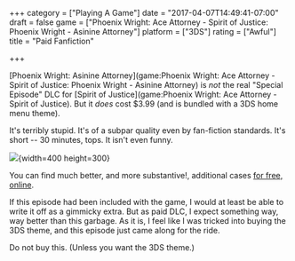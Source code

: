 +++
category = ["Playing A Game"]
date = "2017-04-07T14:49:41-07:00"
draft = false
game = ["Phoenix Wright: Ace Attorney - Spirit of Justice: Phoenix Wright - Asinine Attorney"]
platform = ["3DS"]
rating = ["Awful"]
title = "Paid Fanfiction"

+++

[Phoenix Wright: Asinine Attorney](game:Phoenix Wright: Ace Attorney - Spirit of Justice: Phoenix Wright - Asinine Attorney) is <i>not</i> the real "Special Episode" DLC for [Spirit of Justice](game:Phoenix Wright: Ace Attorney - Spirit of Justice).  But it <i>does</i> cost $3.99 (and is bundled with a 3DS home menu theme).

It's terribly stupid.  It's of a subpar quality even by fan-fiction standards.  It's short -- 30 minutes, tops.  It isn't even funny.

![](%site.BaseURL%phoenix_wright_spirit_of_justice_pwaa.jpg){width=400 height=300}

You can find much better, and more substantive!, additional cases <a href="http://aceattorney.sparklin.org/">for free, online</a>.

If this episode had been included with the game, I would at least be able to write it off as a gimmicky extra.  But as paid DLC, I expect something way, way better than this garbage.  As it is, I feel like I was tricked into buying the 3DS theme, and this episode just came along for the ride.

Do not buy this.  (Unless you want the 3DS theme.)
